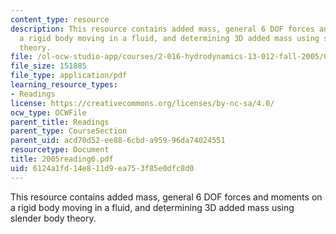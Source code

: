 ```yaml
---
content_type: resource
description: This resource contains added mass, general 6 DOF forces and moments on
  a rigid body moving in a fluid, and determining 3D added mass using slender body
  theory.
file: /ol-ocw-studio-app/courses/2-016-hydrodynamics-13-012-fall-2005/6124a1fd14e811d9ea753f85e0dfc8d0_2005reading6.pdf
file_size: 151885
file_type: application/pdf
learning_resource_types:
- Readings
license: https://creativecommons.org/licenses/by-nc-sa/4.0/
ocw_type: OCWFile
parent_title: Readings
parent_type: CourseSection
parent_uid: acd70d52-ee88-6cbd-a959-96da74024551
resourcetype: Document
title: 2005reading6.pdf
uid: 6124a1fd-14e8-11d9-ea75-3f85e0dfc8d0
---
```

This resource contains added mass, general 6 DOF forces and moments on a rigid body moving in a fluid, and determining 3D added mass using slender body theory.